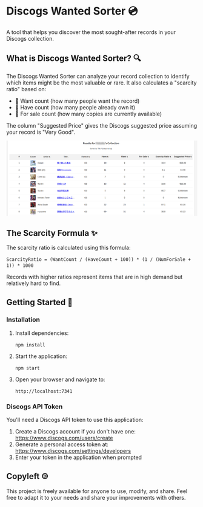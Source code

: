 # Discogs Wanted Sorter 💿

A tool that helps you discover the most sought-after records in your Discogs collection.

## What is Discogs Wanted Sorter? 🔍

The Discogs Wanted Sorter can analyze your record collection to identify which items might be the most valuable or rare. It also calculates a "scarcity ratio" based on:

- 👀 Want count (how many people want the record)
- 🧩 Have count (how many people already own it)
- 🏪 For sale count (how many copies are currently available)

The column "Suggested Price" gives the Discogs suggested price assuming your record is "Very Good".

![Display preview](preview.png)

## The Scarcity Formula ✨

The scarcity ratio is calculated using this formula:

```
ScarcityRatio = (WantCount / (HaveCount + 100)) * (1 / (NumForSale + 1)) * 1000
```

Records with higher ratios represent items that are in high demand but relatively hard to find.

## Getting Started 🚀

### Installation

1. Install dependencies:
   ```
   npm install
   ```

2. Start the application:
   ```
   npm start
   ```

3. Open your browser and navigate to:
   ```
   http://localhost:7341
   ```

### Discogs API Token

You'll need a Discogs API token to use this application:

1. Create a Discogs account if you don't have one: https://www.discogs.com/users/create
2. Generate a personal access token at: https://www.discogs.com/settings/developers
3. Enter your token in the application when prompted

## Copyleft 🄯

This project is freely available for anyone to use, modify, and share. Feel free to adapt it to your needs and share your improvements with others.